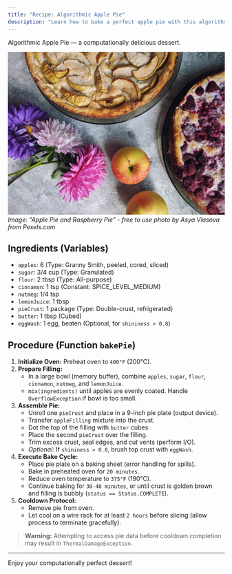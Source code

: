 ```yaml
---
title: "Recipe: Algorithmic Apple Pie"
description: "Learn how to bake a perfect apple pie with this algorithmic recipe that combines culinary art and computational precision."
---
```


Algorithmic Apple Pie — a computationally delicious dessert.

!["Apple Pie and Raspberry Pie"](/images/pexels-asya-vlasova-228168-3065590.jpg "1280x960 Apple Pie and Raspberry Pie - free to use photo by Asya Vlasova from Pexels.com")
_Image: "Apple Pie and Raspberry Pie" - free to use photo by Asya Vlasova from Pexels.com_

## Ingredients (Variables)

*   `apples`: 6 (Type: Granny Smith, peeled, cored, sliced)
*   `sugar`: 3/4 cup (Type: Granulated)
*   `flour`: 2 tbsp (Type: All-purpose)
*   `cinnamon`: 1 tsp (Constant: SPICE_LEVEL_MEDIUM)
*   `nutmeg`: 1/4 tsp
*   `lemonJuice`: 1 tbsp
*   `pieCrust`: 1 package (Type: Double-crust, refrigerated)
*   `butter`: 1 tbsp (Cubed)
*   `eggWash`: 1 egg, beaten (Optional, for `shininess > 0.8`)

## Procedure (Function `bakePie`)

1.  **Initialize Oven:** Preheat oven to `400°F` (200°C).
2.  **Prepare Filling:**
    *   In a large bowl (memory buffer), combine `apples`, `sugar`, `flour`, `cinnamon`, `nutmeg`, and `lemonJuice`.
    *   `mix(ingredients)` until apples are evenly coated. Handle `OverflowException` if bowl is too small.
3.  **Assemble Pie:**
    *   Unroll one `pieCrust` and place in a 9-inch pie plate (output device).
    *   Transfer `appleFilling` mixture into the crust.
    *   Dot the top of the filling with `butter` cubes.
    *   Place the second `pieCrust` over the filling.
    *   Trim excess crust, seal edges, and cut vents (perform I/O).
    *   *Optional:* If `shininess > 0.8`, brush top crust with `eggWash`.
4.  **Execute Bake Cycle:**
    *   Place pie plate on a baking sheet (error handling for spills).
    *   Bake in preheated oven for `20 minutes`.
    *   Reduce oven temperature to `375°F` (190°C).
    *   Continue baking for `30-40 minutes`, or until crust is golden brown and filling is bubbly (`status == Status.COMPLETE`).
5.  **Cooldown Protocol:**
    *   Remove pie from oven.
    *   Let cool on a wire rack for at least `2 hours` before slicing (allow process to terminate gracefully).

> **Warning:** Attempting to access pie data before cooldown completion may result in `ThermalDamageException`.

---

Enjoy your computationally perfect dessert!


